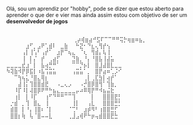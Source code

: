 <div>
  <p>Olá, sou um aprendiz por "hobby", pode se dizer que estou aberto para aprender o que der e vier mas ainda assim estou com objetivo de ser um <strong>desenvolvedor de jogos</strong></p>
</div>

<div margin="left">⠀⠀⠀⠀⠀⠀⠀⠀⠀⠀⠀⠀⠀⠀⠀⠀⠀⠀⠀⠀⠀⠀⠀⠀⠀⠀⠀⠀⠀⠀⠀⠀⠀⠀⠀⠀⠀⠀⠀⠀⠀⠀⠀⠀⠀⠀⠀⠀⠀⠀⠀⠀⠀⠀⠀⠀⠀⠀⠀⠀
⠀⠀⠀⠀⠀⠀⢀⡴⢾⣶⣴⠚⣫⠏⠉⠉⠛⠛⢭⡓⢶⣶⠶⣦⡀⠀⠀⠀⠀⠀
⠀⠀⠀⠀⠀⣰⠋⡀⣠⠟⢁⣾⠇⠀⣀⣷⠀⠀⠓⣝⠂⠙⣆⢄⢻⡞⢢⠀⠀⠀
⠀⠀⠀⠀⢠⡇⢸⢡⠃⢠⡞⠁⠀⣰⡟⠉⢦⣄⠀⠈⢆⠀⢻⣾⡄⢧⢸⠀⠀⠀
⠀⠀⠀⠀⢸⠀⡇⡌⠀⡞⠀⢀⣴⡋⠀⠀⠀⣙⣷⡀⠘⡄⠘⣿⣧⢸⣼⣥⠀⠀
⣀⣀⣀⣀⣞⣰⠁⡇⠀⣧⢴⡛⠛⠁⠀⠀⠀⠉⠉⡙⡦⡇⠀⣿⣸⣼⣿⣇⣀⣀
⠳⢽⣷⠺⡟⡿⣯⡇⠰⣧⢩⣭⣥⠀⠀⠀⠀⢠⣭⣥⠁⡀⠀⣿⡟⣴⠶⢁⡨⠊
⠀⠀⠉⢳⢦⣅⠘⣿⣄⢿⡆⠀⠀⠀⠀⠀⠀⠀⠀⠀⢀⡇⢀⣏⣳⡇⢴⡞⠁⠀
⠀⠀⠀⣼⢸⡅⢹⣿⣿⣾⣟⠀⠀⠠⣀⢄⡠⠀⠀⠠⡚⣿⡿⣿⢻⠁⢹⣷⡀⠀
⠀⠀⠸⡏⠸⡇⢼⣿⡿⠟⠛⠓⣦⣄⣀⣀⣀⣀⡤⠴⠿⢿⡟⠛⠺⣦⣬⣗⠀⠀
⠀⠀⢰⡇⠀⡇⠸⡏⠀⠀⢰⠋⠙⠛⠛⠉⠉⢹⠀⠀⠀⠀⡇⠀⠀⣿⣿⣿⣟⡃
⠀⡐⣾⠀⡀⢹⠀⣿⣄⠀⢸⠀⠀⠀⠀⠀⠀⢸⡇⠀⠀⢠⣇⠀⠀⣿⣿⣿⣛⡃
⠀⣾⣿⠀⡇⠘⡄⢸⣿⠆⠈⡇⠀⠀⠀⠀⠈⢉⠃⠀⣰⡾⠻⠃⢰⣿⣿⣛⡋⠀
⠀⣿⣿⡆⢷⠀⢧⠈⣿⠤⠤⣇⠀⠀⠀⠀⢀⣸⣠⢾⠟⠓⡶⢤⣾⣿⣿⣟⣓⠀⠀⠀⠀⠀⠀⠀⠀⠀⠀⠀⠀⠀
</div>
